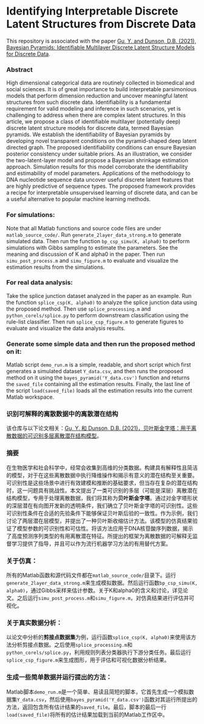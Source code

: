 # Identifying Interpretable Discrete Latent Structures from Discrete Data


This repository is associated with the paper [Gu, Y. and Dunson, D.B. (2021), Bayesian Pyramids: Identifiable Multilayer Discrete Latent Structure Models for Discrete Data](https://arxiv.org/abs/2101.10373).


### Abstract
High dimensional categorical data are routinely collected in biomedical and social sciences. It is of great importance to build interpretable parsimonious models that perform dimension reduction and uncover meaningful latent structures from such discrete data. Identifiability is a fundamental requirement for valid modeling and inference in such scenarios, yet is challenging to address when there are complex latent structures. In this article, we propose a class of identifiable multilayer (potentially deep) discrete latent structure models for discrete data, termed Bayesian pyramids. We establish the identifiability of Bayesian pyramids by developing novel transparent conditions on the pyramid-shaped deep latent directed graph. The proposed identifiability conditions can ensure Bayesian posterior consistency under suitable priors. As an illustration, we consider the two-latent-layer model and propose a Bayesian shrinkage estimation approach. Simulation results for this model corroborate the identifiability and estimability of model parameters. Applications of the methodology to DNA nucleotide sequence data uncover useful discrete latent features that are highly predictive of sequence types. The proposed framework provides a recipe for interpretable unsupervised learning of discrete data, and can be a useful alternative to popular machine learning methods.


### For simulations:
Note that all Matlab functions and source code files are under `matlab_source_code/`. Run `generate_2layer_data_strong.m` to generate simulated data. Then run the function `bp_csp_simu(K, alpha0)` to perform simulations with Gibbs sampling to estimate the parameters. See the meaning and discussion of K and alpha0 in the paper. Then run `simu_post_process.m` and `simu_figure.m` to evaluate and visualize the estimation results from the simulations.


### For real data analysis:
Take the splice junction dataset analyzed in the paper as an example. Run the function `splice_csp(K, alpha0)` to analyze the splice junction data using the proposed method. Then use `splice_processing.m` and `python_corels/splice.py` to perform downstream classification using the rule-list classifier. Then run `splice_csp_figure.m` to generate figures to evaluate and visualize the data analysis results.


### Generate some simple data and then run the proposed method on it:
Matlab script `demo_run.m` is a simple, readable, and short script which first generates a simulated dataset `Y_data.csv`, and then runs the proposed method on it using the `bayes_pyramid('Y_data.csv')` function and returns the `saved_file` containing all the estimation results. Finally, the last line of the script `load(saved_file)` loads all the estimation results into the current Matlab workspace.

### 识别可解释的离散数据中的离散潜在结构

该仓库与以下论文相关：[Gu, Y. 和 Dunson, D.B. (2021)，贝叶斯金字塔：用于离散数据的可识别多层离散潜在结构模型](https://arxiv.org/abs/2101.10373)。

### 摘要
在生物医学和社会科学中，经常会收集到高维的分类数据。构建具有解释性且简洁的模型，对于在这些离散数据中执行降维操作和揭示有意义的潜在结构至关重要。可识别性是这些场景中进行有效建模和推断的基础要求，但当存在复杂的潜在结构时，这一问题具有挑战性。本文提出了一类可识别的多层（可能是深层）离散潜在结构模型，专用于处理离散数据，我们将其称为**贝叶斯金字塔**。通过对金字塔形状的深层潜在有向图开发新的透明条件，我们确立了贝叶斯金字塔的可识别性。这些可识别性条件在合适的先验条件下能够保证贝叶斯后验的一致性。作为示例，我们讨论了两层潜在层模型，并提出了一种贝叶斯收缩估计方法。该模型的仿真结果验证了模型参数的可识别性和可估性。将该方法应用于DNA核苷酸序列数据，揭示了高度预测序列类型的有用离散潜在特征。所提出的框架为离散数据的可解释无监督学习提供了指导，并且可以作为流行机器学习方法的有用替代方案。

### 关于仿真：
所有的Matlab函数和源代码文件都在`matlab_source_code/`目录下。运行`generate_2layer_data_strong.m`来生成模拟数据。然后运行函数`bp_csp_simu(K, alpha0)`，通过Gibbs采样来估计参数。关于K和alpha0的含义和讨论，详见论文。之后运行`simu_post_process.m`和`simu_figure.m`，对仿真结果进行评估并可视化。

### 关于真实数据分析：
以论文中分析的**剪接点数据集**为例，运行函数`splice_csp(K, alpha0)`来使用该方法分析剪接点数据。之后使用`splice_processing.m`和`python_corels/splice.py`，利用规则列表分类器执行下游分类任务。最后运行`splice_csp_figure.m`来生成图形，用于评估和可视化数据分析结果。

### 生成一些简单数据并运行提出的方法：
Matlab脚本`demo_run.m`是一个简单、易读且简短的脚本，它首先生成一个模拟数据集`Y_data.csv`，然后使用`bayes_pyramid('Y_data.csv')`函数对其运行所提出的方法，返回包含所有估计结果的`saved_file`。最后，脚本的最后一行`load(saved_file)`将所有的估计结果加载到当前的Matlab工作区中。